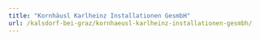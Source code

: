 ```yaml
---
title: "Kornhäusl Karlheinz Installationen GesmbH"
url: /kalsdorf-bei-graz/kornhaeusl-karlheinz-installationen-gesmbh/
---
```

